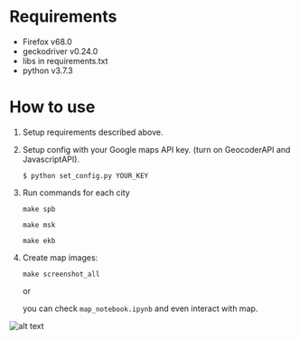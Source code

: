 # Requirements
 - Firefox v68.0
 - geckodriver v0.24.0
 - libs in requirements.txt
 - python v3.7.3
 
# How to use 
1. Setup requirements described above.
2. Setup config with your Google maps API key. (turn on GeocoderAPI and JavascriptAPI).

    `$ python set_config.py YOUR_KEY`
    
3. Run commands for each city

    `make spb`
    
    `make msk`
    
    `make ekb`
4. Create map images:
    
    `make screenshot_all`
    
    or
    
    you can check `map_notebook.ipynb` and even interact with map.
    


![alt text](https://i.kym-cdn.com/entries/icons/original/000/021/311/free.jpg)
